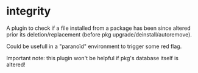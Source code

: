 # integrity

A plugin to check if a file installed from a package has been since altered prior its deletion/replacement (before pkg upgrade/deinstall/autoremove).

Could be usefull in a "paranoïd" environment to trigger some red flag.

Important note: this plugin won't be helpful if pkg's database itself is altered!
